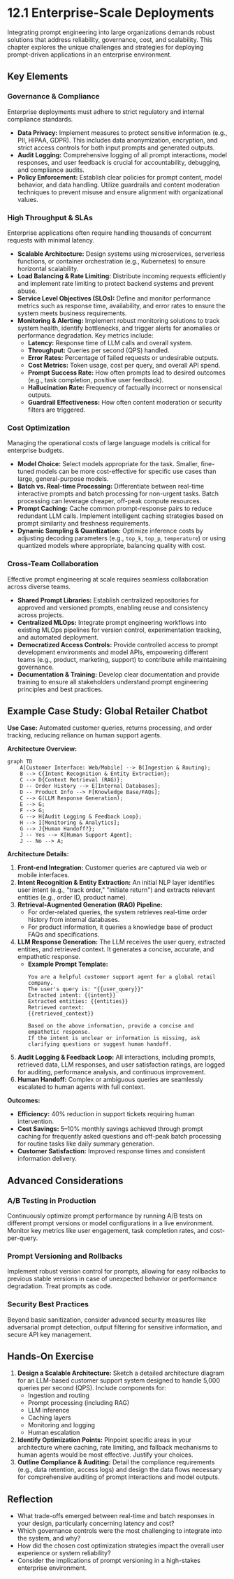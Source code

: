 # 12.1 Enterprise-Scale Deployments

Integrating prompt engineering into large organizations demands robust solutions that address reliability, governance, cost, and scalability. This chapter explores the unique challenges and strategies for deploying prompt-driven applications in an enterprise environment.

## Key Elements

### Governance & Compliance

Enterprise deployments must adhere to strict regulatory and internal compliance standards.
- **Data Privacy:** Implement measures to protect sensitive information (e.g., PII, HIPAA, GDPR). This includes data anonymization, encryption, and strict access controls for both input prompts and generated outputs.
- **Audit Logging:** Comprehensive logging of all prompt interactions, model responses, and user feedback is crucial for accountability, debugging, and compliance audits.
- **Policy Enforcement:** Establish clear policies for prompt content, model behavior, and data handling. Utilize guardrails and content moderation techniques to prevent misuse and ensure alignment with organizational values.

### High Throughput & SLAs

Enterprise applications often require handling thousands of concurrent requests with minimal latency.
- **Scalable Architecture:** Design systems using microservices, serverless functions, or container orchestration (e.g., Kubernetes) to ensure horizontal scalability.
- **Load Balancing & Rate Limiting:** Distribute incoming requests efficiently and implement rate limiting to protect backend systems and prevent abuse.
- **Service Level Objectives (SLOs):** Define and monitor performance metrics such as response time, availability, and error rates to ensure the system meets business requirements.
- **Monitoring & Alerting:** Implement robust monitoring solutions to track system health, identify bottlenecks, and trigger alerts for anomalies or performance degradation. Key metrics include:
    -   **Latency:** Response time of LLM calls and overall system.
    -   **Throughput:** Queries per second (QPS) handled.
    -   **Error Rates:** Percentage of failed requests or undesirable outputs.
    -   **Cost Metrics:** Token usage, cost per query, and overall API spend.
    -   **Prompt Success Rate:** How often prompts lead to desired outcomes (e.g., task completion, positive user feedback).
    -   **Hallucination Rate:** Frequency of factually incorrect or nonsensical outputs.
    -   **Guardrail Effectiveness:** How often content moderation or security filters are triggered.

### Cost Optimization

Managing the operational costs of large language models is critical for enterprise budgets.
- **Model Choice:** Select models appropriate for the task. Smaller, fine-tuned models can be more cost-effective for specific use cases than large, general-purpose models.
- **Batch vs. Real-time Processing:** Differentiate between real-time interactive prompts and batch processing for non-urgent tasks. Batch processing can leverage cheaper, off-peak compute resources.
- **Prompt Caching:** Cache common prompt-response pairs to reduce redundant LLM calls. Implement intelligent caching strategies based on prompt similarity and freshness requirements.
- **Dynamic Sampling & Quantization:** Optimize inference costs by adjusting decoding parameters (e.g., `top_k`, `top_p`, `temperature`) or using quantized models where appropriate, balancing quality with cost.

### Cross-Team Collaboration

Effective prompt engineering at scale requires seamless collaboration across diverse teams.
- **Shared Prompt Libraries:** Establish centralized repositories for approved and versioned prompts, enabling reuse and consistency across projects.
- **Centralized MLOps:** Integrate prompt engineering workflows into existing MLOps pipelines for version control, experimentation tracking, and automated deployment.
- **Democratized Access Controls:** Provide controlled access to prompt development environments and model APIs, empowering different teams (e.g., product, marketing, support) to contribute while maintaining governance.
- **Documentation & Training:** Develop clear documentation and provide training to ensure all stakeholders understand prompt engineering principles and best practices.

## Example Case Study: Global Retailer Chatbot

**Use Case:** Automated customer queries, returns processing, and order tracking, reducing reliance on human support agents.

**Architecture Overview:**

```mermaid
graph TD
    A[Customer Interface: Web/Mobile] --> B(Ingestion & Routing);
    B --> C{Intent Recognition & Entity Extraction};
    C --> D{Context Retrieval (RAG)};
    D -- Order History --> E[Internal Databases];
    D -- Product Info --> F[Knowledge Base/FAQs];
    C --> G(LLM Response Generation);
    E --> G;
    F --> G;
    G --> H{Audit Logging & Feedback Loop};
    H --> I[Monitoring & Analytics];
    G --> J{Human Handoff?};
    J -- Yes --> K[Human Support Agent];
    J -- No --> A;
```

**Architecture Details:**
1.  **Front-end Integration:** Customer queries are captured via web or mobile interfaces.
2.  **Intent Recognition & Entity Extraction:** An initial NLP layer identifies user intent (e.g., "track order," "initiate return") and extracts relevant entities (e.g., order ID, product name).
3.  **Retrieval-Augmented Generation (RAG) Pipeline:**
    *   For order-related queries, the system retrieves real-time order history from internal databases.
    *   For product information, it queries a knowledge base of product FAQs and specifications.
4.  **LLM Response Generation:** The LLM receives the user query, extracted entities, and retrieved context. It generates a concise, accurate, and empathetic response.
    *   **Example Prompt Template:**
        ```
        You are a helpful customer support agent for a global retail company.
        The user's query is: "{{user_query}}"
        Extracted intent: {{intent}}
        Extracted entities: {{entities}}
        Retrieved context:
        {{retrieved_context}}

        Based on the above information, provide a concise and empathetic response.
        If the intent is unclear or information is missing, ask clarifying questions or suggest human handoff.
        ```
5.  **Audit Logging & Feedback Loop:** All interactions, including prompts, retrieved data, LLM responses, and user satisfaction ratings, are logged for auditing, performance analysis, and continuous improvement.
6.  **Human Handoff:** Complex or ambiguous queries are seamlessly escalated to human agents with full context.

**Outcomes:**
-   **Efficiency:** 40% reduction in support tickets requiring human intervention.
-   **Cost Savings:** 5–10% monthly savings achieved through prompt caching for frequently asked questions and off-peak batch processing for routine tasks like daily summary generation.
-   **Customer Satisfaction:** Improved response times and consistent information delivery.

## Advanced Considerations

### A/B Testing in Production

Continuously optimize prompt performance by running A/B tests on different prompt versions or model configurations in a live environment. Monitor key metrics like user engagement, task completion rates, and cost-per-query.

### Prompt Versioning and Rollbacks

Implement robust version control for prompts, allowing for easy rollbacks to previous stable versions in case of unexpected behavior or performance degradation. Treat prompts as code.

### Security Best Practices

Beyond basic sanitization, consider advanced security measures like adversarial prompt detection, output filtering for sensitive information, and secure API key management.

## Hands-On Exercise

1.  **Design a Scalable Architecture:** Sketch a detailed architecture diagram for an LLM-based customer support system designed to handle 5,000 queries per second (QPS). Include components for:
    *   Ingestion and routing
    *   Prompt processing (including RAG)
    *   LLM inference
    *   Caching layers
    *   Monitoring and logging
    *   Human escalation
2.  **Identify Optimization Points:** Pinpoint specific areas in your architecture where caching, rate limiting, and fallback mechanisms to human agents would be most effective. Justify your choices.
3.  **Outline Compliance & Auditing:** Detail the compliance requirements (e.g., data retention, access logs) and design the data flows necessary for comprehensive auditing of prompt interactions and model outputs.

## Reflection

-   What trade-offs emerged between real-time and batch responses in your design, particularly concerning latency and cost?
-   Which governance controls were the most challenging to integrate into the system, and why?
-   How did the chosen cost optimization strategies impact the overall user experience or system reliability?
-   Consider the implications of prompt versioning in a high-stakes enterprise environment.
